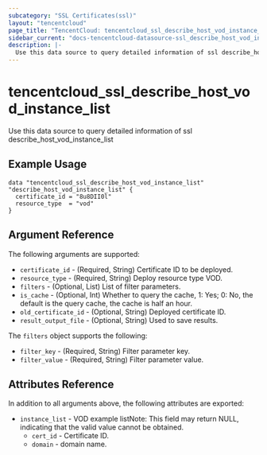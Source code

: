 ```yaml
---
subcategory: "SSL Certificates(ssl)"
layout: "tencentcloud"
page_title: "TencentCloud: tencentcloud_ssl_describe_host_vod_instance_list"
sidebar_current: "docs-tencentcloud-datasource-ssl_describe_host_vod_instance_list"
description: |-
  Use this data source to query detailed information of ssl describe_host_vod_instance_list
---
```


# tencentcloud_ssl_describe_host_vod_instance_list

Use this data source to query detailed information of ssl describe_host_vod_instance_list

## Example Usage

```hcl
data "tencentcloud_ssl_describe_host_vod_instance_list" "describe_host_vod_instance_list" {
  certificate_id = "8u8DII0l"
  resource_type  = "vod"
}
```

## Argument Reference

The following arguments are supported:

* `certificate_id` - (Required, String) Certificate ID to be deployed.
* `resource_type` - (Required, String) Deploy resource type VOD.
* `filters` - (Optional, List) List of filter parameters.
* `is_cache` - (Optional, Int) Whether to query the cache, 1: Yes; 0: No, the default is the query cache, the cache is half an hour.
* `old_certificate_id` - (Optional, String) Deployed certificate ID.
* `result_output_file` - (Optional, String) Used to save results.

The `filters` object supports the following:

* `filter_key` - (Required, String) Filter parameter key.
* `filter_value` - (Required, String) Filter parameter value.

## Attributes Reference

In addition to all arguments above, the following attributes are exported:

* `instance_list` - VOD example listNote: This field may return NULL, indicating that the valid value cannot be obtained.
  * `cert_id` - Certificate ID.
  * `domain` - domain name.


